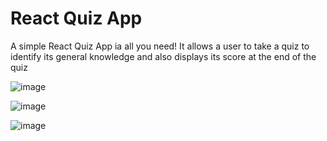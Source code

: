 # React Quiz App
A simple React Quiz App ia all you need! It allows a user to take a quiz to identify its general knowledge and also displays its score at the end of the quiz

![image](https://github.com/user-attachments/assets/d5359f9f-3006-425f-892d-9105a1dcd61e)

![image](https://github.com/user-attachments/assets/3805ec44-0661-44f3-8c7a-d0035188d8fa)

![image](https://github.com/user-attachments/assets/69f7f484-b038-497f-bedb-6fc8685136a7)


